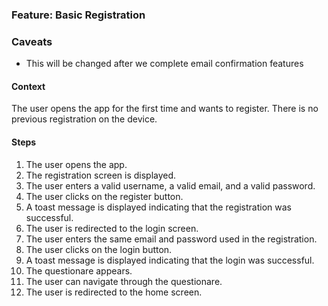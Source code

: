 ### Feature: Basic Registration

### Caveats

- This will be changed after we complete email confirmation features

#### Context

The user opens the app for the first time and wants to register.
There is no previous registration on the device.

#### Steps

1. The user opens the app.
2. The registration screen is displayed.
3. The user enters a valid username, a valid email, and a valid password.
4. The user clicks on the register button.
5. A toast message is displayed indicating that the registration was successful.
6. The user is redirected to the login screen.
7. The user enters the same email and password used in the registration.
8. The user clicks on the login button.
9. A toast message is displayed indicating that the login was successful.
10. The questionare appears.
11. The user can navigate through the questionare.
12. The user is redirected to the home screen.

